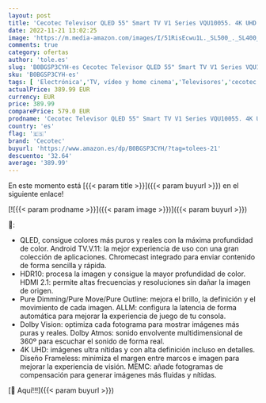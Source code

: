 ```yaml
---
layout: post
title: 'Cecotec Televisor QLED 55" Smart TV V1 Series VQU10055. 4K UHD  Android 11  Diseño Frameless  MEMC  Dolby Vision y Dolby Atmos  Wide Color Gamut  Modelo 2023'
date: 2022-11-21 13:02:25
image: 'https://m.media-amazon.com/images/I/51RisEcwu1L._SL500_._SL400_.jpg'
comments: true
category: ofertas
author: 'tole.es'
slug: 'B0BGSP3CYH-es Cecotec Televisor QLED 55" Smart TV V1 Series VQU10055. 4K...'
sku: 'B0BGSP3CYH-es'
tags: [ 'Electrónica','TV, vídeo y home cinema','Televisores','cecotec','smart','televisor','tv','🇪🇸', ]
actualPrice: 389.99 EUR
currency: EUR
price: 389.99
comparePrice: 579.0 EUR
prodname: 'Cecotec Televisor QLED 55" Smart TV V1 Series VQU10055. 4K UHD  Android 11  Diseño Frameless  MEMC  Dolby Vision y Dolby Atmos  Wide Color Gamut  Modelo 2023'
country: 'es'
flag: '🇪🇸'
brand: 'Cecotec'
buyurl: 'https://www.amazon.es/dp/B0BGSP3CYH/?tag=tolees-21'
descuento: '32.64'
average: '389.99'
---
```


En este momento está [{{< param title >}}]({{< param buyurl >}}) en el siguiente enlace!

[![{{< param prodname >}}]({{< param image >}})]({{< param buyurl >}})

🔎:

- QLED, consigue colores más puros y reales con la máxima profundidad de color. Android TV.V.11: la mejor experiencia de uso con una gran colección de aplicaciones. Chromecast integrado para enviar contenido de forma sencilla y rápida.
- HDR10: procesa la imagen y consigue la mayor profundidad de color. HDMI 2.1: permite altas frecuencias y resoluciones sin dañar la imagen de origen.
- Pure Dimming/Pure Move/Pure Outline: mejora el brillo, la definición y el movimiento de cada imagen. ALLM: configura la latencia de forma automática para mejorar la experiencia de juego de tu consola.
- Dolby Vision: optimiza cada fotograma para mostrar imágenes más puras y reales. Dolby Atmos: sonido envolvente multidimensional de 360º para escuchar el sonido de forma real.
- 4K UHD: imágenes ultra nítidas y con alta definición incluso en detalles. Diseño Frameless: minimiza el margen entre marcos e imagen para mejorar la experiencia de visión. MEMC: añade fotogramas de compensación para generar imágenes más fluidas y nítidas.

[🛒 Aquí!!!]({{< param buyurl >}})
